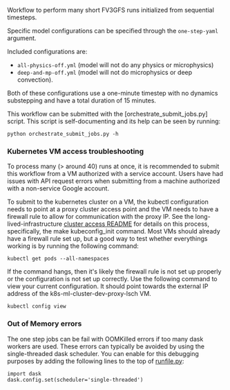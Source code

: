 Workflow to perform many short FV3GFS runs initialized from sequential timesteps.

Specific model configurations can be specified through the `one-step-yaml` argument.

Included configurations are:
- `all-physics-off.yml` (model will not do any physics or
microphysics)
- `deep-and-mp-off.yml` (model will not do microphysics or deep convection).

Both of these configurations use a one-minute timestep with no dynamics substepping and
have a total duration of 15 minutes.

This workflow can be submitted with the [orchestrate_submit_jobs.py] script.
This script is self-documenting and its help can be seen by running:

    python orchestrate_submit_jobs.py -h



### Kubernetes VM access troubleshooting

To process many (> around 40) runs at once, it is recommended to submit this workflow
from a VM authorized with a service account. Users have had issues with API request errors
when submitting from a machine authorized with a non-service Google account.

To submit to the kubernetes cluster on a VM, the kubectl configuration needs to point at a 
proxy cluster access point and the VM needs to have a firewall rule to allow for communication 
with the proxy IP. See the long-lived-infrastructure [cluster access README](https://github.com/VulcanClimateModeling/long-lived-infrastructure#vm-access-setup) 
for details on this process, specifically, the make kubeconfig_init command. Most VMs should 
already have a firewall rule set up, but a good way to test whether everythings working is 
by running the following command:

```
kubectl get pods --all-namespaces
```

If the command hangs, then it's likely the firewall rule is not set up properly or the configuration is not set up correctly.
Use the following command to view your current configuration. It should point towards the external IP address of the k8s-ml-cluster-dev-proxy-lsch VM.

```
kubectl config view
```

### Out of Memory errors

The one step jobs can be fail with OOMKilled errors if too many dask workers
are used. These errors can typically be avoided by using the single-threaded
dask scheduler. You can enable for this debugging purposes by adding the
following lines to the top of [runfile.py](./runfile.py):

    import dask
    dask.config.set(scheduler='single-threaded')

